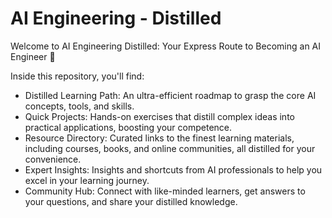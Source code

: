 # AI Engineering - Distilled
Welcome to AI Engineering Distilled: Your Express Route to Becoming an AI Engineer 🚀

Inside this repository, you'll find:

- Distilled Learning Path: An ultra-efficient roadmap to grasp the core AI concepts, tools, and skills.
- Quick Projects: Hands-on exercises that distill complex ideas into practical applications, boosting your competence.
- Resource Directory: Curated links to the finest learning materials, including courses, books, and online communities, all distilled for your convenience.
- Expert Insights: Insights and shortcuts from AI professionals to help you excel in your learning journey.
- Community Hub: Connect with like-minded learners, get answers to your questions, and share your distilled knowledge.
